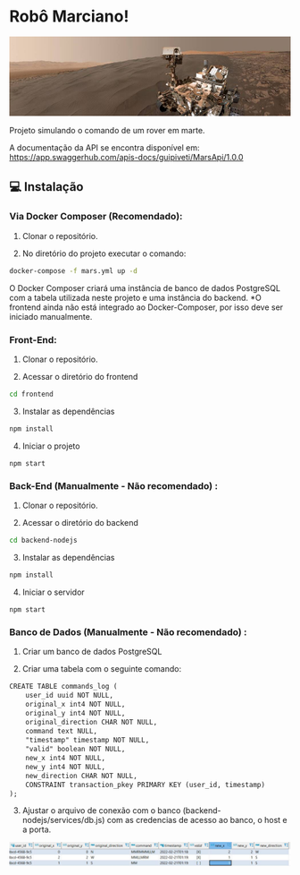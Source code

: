 
# Robô Marciano!
![Estrutura do banco](https://github.com/guipiveti/mars-rover/blob/doker/imagens/curiosity.jpg?raw=true)

 Projeto simulando o comando de um rover em marte. 

  
A documentação da API se encontra disponível em: https://app.swaggerhub.com/apis-docs/guipiveti/MarsApi/1.0.0
## :computer: Instalação
### **Via Docker Composer (Recomendado):**
1. Clonar o repositório.

2. No diretório do projeto executar o comando: 

``` bash
docker-compose -f mars.yml up -d
```
O Docker Composer criará uma instância de banco de dados PostgreSQL com a tabela utilizada neste projeto e uma instância do backend.
*O frontend ainda não está integrado ao Docker-Composer, por isso deve ser iniciado manualmente.
### **Front-End**:
1. Clonar o repositório.

2. Acessar o diretório do frontend

``` bash
cd frontend
```

3. Instalar as dependências

``` bash
npm install
```
4. Iniciar o projeto
```
npm start
```

### Back-End (Manualmente - Não recomendado) :

1. Clonar o repositório.

2. Acessar o diretório do backend

``` bash
cd backend-nodejs
```

3. Instalar as dependências

``` bash
npm install
```

4. Iniciar o servidor

```
npm start
```

  ### Banco de Dados (Manualmente - Não recomendado) :

1. Criar um banco de dados PostgreSQL

2. Criar uma tabela com o seguinte comando: 
```
CREATE TABLE commands_log (
	user_id uuid NOT NULL,
	original_x int4 NOT NULL,
	original_y int4 NOT NULL,
	original_direction CHAR NOT NULL,
	command text NULL,
	"timestamp" timestamp NOT NULL,
	"valid" boolean NOT NULL,
	new_x int4 NOT NULL,
	new_y int4 NOT NULL,
	new_direction CHAR NOT NULL,
	CONSTRAINT transaction_pkey PRIMARY KEY (user_id, timestamp)
);
```
3. Ajustar o arquivo de conexão com o banco (backend-nodejs/services/db.js) com as credencias de acesso ao banco, o  host e a porta.

![Estrutura do banco](https://github.com/guipiveti/mars-rover/blob/doker/imagens/database.jpg?raw=true)

